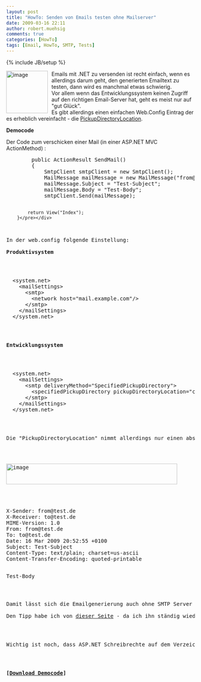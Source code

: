 ```yaml
---
layout: post
title: "HowTo: Senden von Emails testen ohne Mailserver"
date: 2009-03-16 22:11
author: robert.muehsig
comments: true
categories: [HowTo]
tags: [Email, HowTo, SMTP, Tests]
---
```

{% include JB/setup %}
<p><a href="{{BASE_PATH}}/assets/wp-images/image675.png"><img style="border-right: 0px; border-top: 0px; margin: 0px 10px 0px 0px; border-left: 0px; border-bottom: 0px" height="113" alt="image" src="{{BASE_PATH}}/assets/wp-images/image-thumb653.png" width="111" align="left" border="0" /></a>Emails mit .NET zu versenden ist recht einfach, wenn es allerdings darum geht, den generierten Emailtext zu testen, dann wird es manchmal etwas schwierig.     <br />Vor allem wenn das Entwicklungssystem keinen Zugriff auf den richtigen Email-Server hat, geht es meist nur auf &quot;gut Gl&#252;ck&quot;.    <br />Es gibt allerdings einen einfachen Web.Config Eintrag der es erheblich vereinfacht - die <a href="http://msdn.microsoft.com/en-us/library/system.net.mail.smtpclient.pickupdirectorylocation.aspx">PickupDirectoryLocation</a>.</p> 
<!--more-->
  <p><strong>Democode</strong></p>  <p>Der Code zum verschicken einer Mail (in einer ASP.NET MVC ActionMethod) :</p>  <div class="wlWriterSmartContent" id="scid:812469c5-0cb0-4c63-8c15-c81123a09de7:b3619f40-712e-4a45-9d61-cf439f127b51" style="padding-right: 0px; display: inline; padding-left: 0px; float: none; padding-bottom: 0px; margin: 0px; padding-top: 0px"><pre name="code" class="c#">        public ActionResult SendMail()
        {
            SmtpClient smtpClient = new SmtpClient();
            MailMessage mailMessage = new MailMessage("from@test.de", "to@test.de");
            mailMessage.Subject = "Test-Subject";
            mailMessage.Body = "Test-Body";
            smtpClient.Send(mailMessage);

            return View("Index");
        }</pre></div>

<p>In der web.config folgende Einstellung:
  <br /><strong>Produktivsystem</strong></p>

<div class="wlWriterSmartContent" id="scid:812469c5-0cb0-4c63-8c15-c81123a09de7:6be1f35f-e9ad-4fb3-9ea0-0a84f63ccd5f" style="padding-right: 0px; display: inline; padding-left: 0px; float: none; padding-bottom: 0px; margin: 0px; padding-top: 0px"><pre name="code" class="c#">  &lt;system.net&gt;
    &lt;mailSettings&gt;
      &lt;smtp&gt;
        &lt;network host="mail.example.com"/&gt;
      &lt;/smtp&gt;
    &lt;/mailSettings&gt;
  &lt;/system.net&gt;</pre></div>

<p><strong>Entwicklungssystem</strong></p>

<div class="wlWriterSmartContent" id="scid:812469c5-0cb0-4c63-8c15-c81123a09de7:2a307ade-d6ac-40f2-a31b-4cf697f1f915" style="padding-right: 0px; display: inline; padding-left: 0px; float: none; padding-bottom: 0px; margin: 0px; padding-top: 0px"><pre name="code" class="c#">  &lt;system.net&gt;
    &lt;mailSettings&gt;
      &lt;smtp deliveryMethod="SpecifiedPickupDirectory"&gt;
        &lt;specifiedPickupDirectory pickupDirectoryLocation="c:\temp\maildrop\"/&gt;
      &lt;/smtp&gt;
    &lt;/mailSettings&gt;
  &lt;/system.net&gt;</pre></div>

<p>Die &quot;PickupDirectoryLocation&quot; nimmt allerdings nur einen absoluten Pfad entgegen. Wenn man nun den Code aufruft, dann werden die Emails in den angegebenen Verzeichnis abgelegt:</p>

<p><a href="{{BASE_PATH}}/assets/wp-images/image676.png"><img style="border-right: 0px; border-top: 0px; border-left: 0px; border-bottom: 0px" height="55" alt="image" src="{{BASE_PATH}}/assets/wp-images/image-thumb654.png" width="457" border="0" /></a> </p>

<div class="wlWriterSmartContent" id="scid:812469c5-0cb0-4c63-8c15-c81123a09de7:3ec0c126-08a7-4ec2-9aa4-821f6c406b2b" style="padding-right: 0px; display: inline; padding-left: 0px; float: none; padding-bottom: 0px; margin: 0px; padding-top: 0px"><pre name="code" class="c#">X-Sender: from@test.de
X-Receiver: to@test.de
MIME-Version: 1.0
From: from@test.de
To: to@test.de
Date: 16 Mar 2009 20:52:55 +0100
Subject: Test-Subject
Content-Type: text/plain; charset=us-ascii
Content-Transfer-Encoding: quoted-printable

Test-Body
</pre></div>

<p>Damit l&#228;sst sich die Emailgenerierung auch ohne SMTP Server testen.
  <br />Den Tipp habe ich von <a href="http://blog.donnfelker.com/post/Sending-Email-in-a-Development-Environment-without-an-SMTP-Server.aspx">dieser Seite</a> - da ich ihn st&#228;ndig wieder Suche, habe ich ihn jetzt ebenfalls auch gebloggt ;)</p>

<p>Wichtig ist noch, dass ASP.NET Schreibrechte auf dem Verzeichnis hat.</p>

<p><strong>[<a href="{{BASE_PATH}}/assets/files/democode/testingemails/testingemails.zip">Download Democode</a>]</strong></p>
